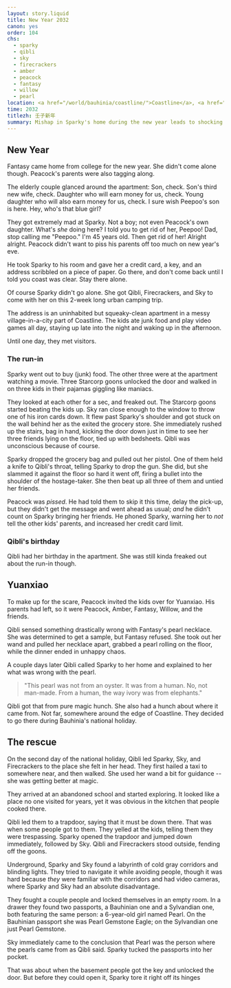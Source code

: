 ```yaml
---
layout: story.liquid
title: New Year 2032
canon: yes
order: 104
chs:
  - sparky
  - qibli
  - sky
  - firecrackers
  - amber
  - peacock
  - fantasy
  - willow
  - pearl
location: <a href="/world/bauhinia/coastline/">Coastline</a>, <a href="/world/bauhinia/coastline/safe-house/">Safe House</a>
time: 2032
titlezh: 壬子新年
summary: Mishap in Sparky's home during the new year leads to shocking discoveries.
---
```


## New Year

Fantasy came home from college for the new year. She didn't come alone though. Peacock's parents were also tagging along.

The elderly couple glanced around the apartment: Son, check. Son's third new wife, check. Daughter who will earn money for us, check. Young daughter who will also earn money for us, check. I sure wish Peepoo's son is here. Hey, who's that blue girl?

They got extremely mad at Sparky. Not a boy; not even Peacock's own daughter. What's *she* doing here? I told you to get rid of her, Peepoo! Dad, stop calling me "Peepoo." I'm 45 years old. Then get rid of her! Alright alright. Peacock didn't want to piss his parents off too much on new year's eve.

He took Sparky to his room and gave her a credit card, a key, and an address scribbled on a piece of paper. Go there, and don't come back until I told you coast was clear. Stay there alone.

Of course Sparky didn't go alone. She got Qibli, Firecrackers, and Sky to come with her on this 2-week long urban camping trip.

The address is an uninhabited but squeaky-clean apartment in a messy village-in-a-city part of Coastline. The kids ate junk food and play video games all day, staying up late into the night and waking up in the afternoon.

Until one day, they met visitors.

### The run-in

Sparky went out to buy (junk) food. The other three were at the apartment watching a movie. Three Starcorp goons unlocked the door and walked in on three kids in their pajamas giggling like maniacs.

They looked at each other for a sec, and freaked out. The Starcorp goons started beating the kids up. Sky ran close enough to the window to throw one of his iron cards down. It flew past Sparky's shoulder and got stuck on the wall behind her as the exited the grocery store. She immediately rushed up the stairs, bag in hand, kicking the door down just in time to see her three friends lying on the floor, tied up with bedsheets. Qibli was unconscious because of course.

Sparky dropped the grocery bag and pulled out her pistol. One of them held a knife to Qibli's throat, telling Sparky to drop the gun. She did, but she slammed it against the floor so hard it went off, firing a bullet into the shoulder of the hostage-taker. She then beat up all three of them and untied her friends.

Peacock was *pissed*. He had told them to skip it this time, delay the pick-up, but they didn't get the message and went ahead as usual; *and* he didn't count on Sparky bringing her friends. He phoned Sparky, warning her to *not* tell the other kids' parents, and increased her credit card limit.

### Qibli's birthday

Qibli had her birthday in the apartment. She was still kinda freaked out about the run-in though.

## Yuanxiao

To make up for the scare, Peacock invited the kids over for Yuanxiao. His parents had left, so it were Peacock, Amber, Fantasy, Willow, and the friends.

Qibli sensed something drastically wrong with Fantasy's pearl necklace. She was determined to get a sample, but Fantasy refused. She took out her wand and pulled her necklace apart, grabbed a pearl rolling on the floor, while the dinner ended in unhappy chaos.

A couple days later Qibli called Sparky to her home and explained to her what was wrong with the pearl.

> "This pearl was not from an oyster. It was from a human. No, not man-made. From a human, the way ivory was from elephants."

Qibli got that from pure magic hunch. She also had a hunch about where it came from. Not far, somewhere around the edge of Coastline. They decided to go there during Bauhinia's national holiday.

## The rescue

On the second day of the national holiday, Qibli led Sparky, Sky, and Firecrackers to the place she felt in her head. They first hailed a taxi to somewhere near, and then walked. She used her wand a bit for guidance -- she was getting better at magic.

They arrived at an abandoned school and started exploring. It looked like a place no one visited for years, yet it was obvious in the kitchen that people cooked there.

Qibli led them to a trapdoor, saying that it must be down there. That was when some people got to them. They yelled at the kids, telling them they were trespassing. Sparky opened the trapdoor and jumped down immediately, followed by Sky. Qibli and Firecrackers stood outside, fending off the goons.

Underground, Sparky and Sky found a labyrinth of cold gray corridors and blinding lights. They tried to navigate it while avoiding people, though it was hard because *they* were familiar with the corridors and had video cameras, where Sparky and Sky had an absolute disadvantage.

They fought a couple people and locked themselves in an empty room. In a drawer they found two passports, a Bauhinian one and a Sylvandian one, both featuring the same person: a 6-year-old girl named Pearl. On the Bauhinian passport she was Pearl Gemstone Eagle; on the Sylvandian one just Pearl Gemstone.

Sky immediately came to the conclusion that Pearl was the person where the pearls came from as Qibli said. Sparky tucked the passports into her pocket.

That was about when the basement people got the key and unlocked the door. But before they could open it, Sparky tore it right off its hinges
